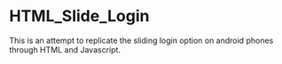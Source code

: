# HTML_Slide_Login
This is an attempt to replicate the sliding login option on android phones through HTML and Javascript. 
